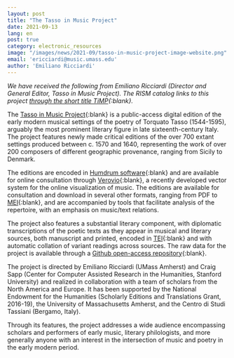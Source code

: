 ```yaml
---
layout: post
title: "The Tasso in Music Project"
date: 2021-09-13
lang: en
post: true
category: electronic_resources
image: "/images/news/2021-09/tasso-in-music-project-image-website.png"
email: 'ericciardi@music.umass.edu'
author: 'Emiliano Ricciardi'
---
```


_We have received the following from Emiliano Ricciardi (Director and General Editor, Tasso in Music Project). The RISM catalog links to this project [through the short title TiMP](https://opac.rism.info/metaopac/perma.do;jsessionid=41FDB4CE18FC798449CCB1A9B00AF65C.touch02?v=rism&q=-1%3d%22lit50006557%22){:blank}._

The [Tasso in Music Project](https://www.tassomusic.org/){:blank} is a public-access digital edition of the early modern musical settings of the poetry of Torquato Tasso (1544-1595), arguably the most prominent literary figure in late sixteenth-century Italy. The project features newly made critical editions of the over 700 extant settings produced between c. 1570 and 1640, representing the work of over 200 composers of different geographic provenance, ranging from Sicily to Denmark.  

The editions are encoded in [Humdrum software](https://www.humdrum.org/){:blank} and are available for online consultation through [Verovio](https://www.verovio.org/index.xhtml){:blank}, a recently developed vector system for the online visualization of music. The editions are available for consultation and download in several other formats, ranging from PDF to [MEI](https://music-encoding.org/){:blank}, and are accompanied by tools that facilitate analysis of the repertoire, with an emphasis on music/text relations.  

The project also features a substantial literary component, with diplomatic transcriptions of the poetic texts as they appear in musical and literary sources, both manuscript and printed, encoded in [TEI](https://tei-c.org/){:blank} and with automatic collation of variant readings across sources. The raw data for the project is available through a [Github open-access repository](https://github.com/TassoInMusicProject){:blank}.  

The project is directed by Emiliano Ricciardi (UMass Amherst) and Craig Sapp (Center for Computer Assisted Research in the Humanities, Stanford University) and realized in collaboration with a team of scholars from the North America and Europe. It has been supported by the National Endowment for the Humanities (Scholarly Editions and Translations Grant, 2016-19), the University of Massachusetts Amherst, and the Centro di Studi Tassiani (Bergamo, Italy).  

Through its features, the project addresses a wide audience encompassing scholars and performers of early music, literary philologists, and more generally anyone with an interest in the intersection of music and poetry in the early modern period.
